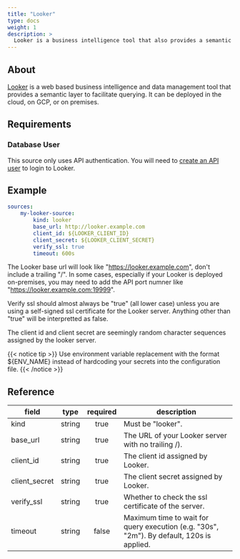```yaml
---
title: "Looker"
type: docs
weight: 1
description: >
  Looker is a business intelligence tool that also provides a semantic layer.
---
```


## About

[Looker][looker-docs] is a web based business intelligence and data management
tool that provides a semantic layer to facilitate querying. It can be deployed
in the cloud, on GCP, or on premises.

[looker-docs]: https://cloud.google.com/looker/docs

## Requirements

### Database User

This source only uses API authentication. You will need to
[create an API user][looker-user] to login to Looker.

[looker-user]:
    https://cloud.google.com/looker/docs/api-auth#authentication_with_an_sdk

## Example

```yaml
sources:
    my-looker-source:
        kind: looker
        base_url: http://looker.example.com
        client_id: ${LOOKER_CLIENT_ID}
        client_secret: ${LOOKER_CLIENT_SECRET}
        verify_ssl: true
        timeout: 600s
```

The Looker base url will look like "https://looker.example.com", don't include
a trailing "/". In some cases, especially if your Looker is deployed
on-premises, you may need to add the API port numner like
"https://looker.example.com:19999".

Verify ssl should almost always be "true" (all lower case) unless you are using
a self-signed ssl certificate for the Looker server. Anything other than "true"
will be interpretted as false.

The client id and client secret are seemingly random character sequences
assigned by the looker server.

{{< notice tip >}}
Use environment variable replacement with the format ${ENV_NAME}
instead of hardcoding your secrets into the configuration file.
{{< /notice >}}

## Reference

| **field**     | **type** | **required** | **description**                                                                           |
| ------------- | :------: | :----------: | ----------------------------------------------------------------------------------------- |
| kind          |  string  |     true     | Must be "looker".                                                                         |
| base_url      |  string  |     true     | The URL of your Looker server with no trailing /).                                        |
| client_id     |  string  |     true     | The client id assigned by Looker.                                                         |
| client_secret |  string  |     true     | The client secret assigned by Looker.                                                     |
| verify_ssl    |  string  |     true     | Whether to check the ssl certificate of the server.                                       |
| timeout       |  string  |    false     | Maximum time to wait for query execution (e.g. "30s", "2m"). By default, 120s is applied. |
